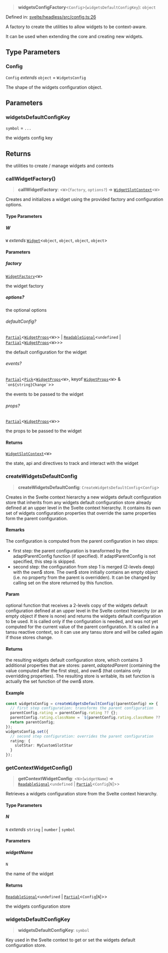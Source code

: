 > **widgetsConfigFactory**\<`Config`\>(`widgetsDefaultConfigKey`): `object`

Defined in: [svelte/headless/src/config.ts:26](https://github.com/AmadeusITGroup/AgnosUI/blob/cc106a60435f60bc80ff8e70ab2cbe3220d1407a/svelte/headless/src/config.ts#L26)

A factory to create the utilities to allow widgets to be context-aware.

It can be used when extending the core and creating new widgets.

## Type Parameters

### Config

`Config` *extends* `object` = `WidgetsConfig`

The shape of the widgets configuration object.

## Parameters

### widgetsDefaultConfigKey

`symbol` = `...`

the widgets config key

## Returns

the utilities to create / manage widgets and contexts

### callWidgetFactory()

> **callWidgetFactory**: \<`W`\>(`factory`, `options?`) => [`WidgetSlotContext`](../interfaces/WidgetSlotContext.md)\<`W`\>

Creates and initializes a widget using the provided factory and configuration options.

#### Type Parameters

##### W

`W` *extends* [`Widget`](../interfaces/Widget.md)\<`object`, `object`, `object`, `object`\>

#### Parameters

##### factory

[`WidgetFactory`](../type-aliases/WidgetFactory.md)\<`W`\>

the widget factory

##### options?

the optional options

###### defaultConfig?

[`Partial`](https://www.typescriptlang.org/docs/handbook/utility-types.html#partialtype)\<[`WidgetProps`](../type-aliases/WidgetProps.md)\<`W`\>\> \| [`ReadableSignal`](https://amadeusitgroup.github.io/tansu/interfaces/ReadableSignal.html)\<`undefined` \| [`Partial`](https://www.typescriptlang.org/docs/handbook/utility-types.html#partialtype)\<[`WidgetProps`](../type-aliases/WidgetProps.md)\<`W`\>\>\>

the default configuration for the widget

###### events?

[`Partial`](https://www.typescriptlang.org/docs/handbook/utility-types.html#partialtype)\<[`Pick`](https://www.typescriptlang.org/docs/handbook/utility-types.html#picktype-keys)\<[`WidgetProps`](../type-aliases/WidgetProps.md)\<`W`\>, keyof [`WidgetProps`](../type-aliases/WidgetProps.md)\<`W`\> & `` `on${string}Change` ``\>\>

the events to be passed to the widget

###### props?

[`Partial`](https://www.typescriptlang.org/docs/handbook/utility-types.html#partialtype)\<[`WidgetProps`](../type-aliases/WidgetProps.md)\<`W`\>\>

the props to be passed to the widget

#### Returns

[`WidgetSlotContext`](../interfaces/WidgetSlotContext.md)\<`W`\>

the state, api and directives to track and interact with the widget

### createWidgetsDefaultConfig

> **createWidgetsDefaultConfig**: `CreateWidgetsDefaultConfig`\<`Config`\>

Creates in the Svelte context hierarchy a new widgets default configuration store that inherits from any widgets default configuration
store already defined at an upper level in the Svelte context hierarchy.
It contains its own set of widgets configuration properties that override the same properties form the parent configuration.

#### Remarks

The configuration is computed from the parent configuration in two steps:
- first step: the parent configuration is transformed by the adaptParentConfig function (if specified).
If adaptParentConfig is not specified, this step is skipped.
- second step: the configuration from step 1 is merged (2-levels deep) with the own$ store. The own$ store initially contains
an empty object (i.e. no property from the parent is overridden). It can be changed by calling set on the store returned by this function.

#### Param

optional function that receives a 2-levels copy of the widgets default configuration
defined at an upper level in the Svelte context hierarchy (or an empty object if there is none) and returns the widgets
default configuration to be used.
It is called only if the configuration is needed, and was not yet computed for the current value of the parent configuration.
It is called in a tansu reactive context, so it can use any tansu store and will be called again if those stores change.

#### Returns

the resulting widgets default configuration store, which contains 3 additional properties that are stores:
parent$, adaptedParent$ (containing the value computed after the first step), and own$ (that contains only overridding properties).
The resulting store is writable, its set function is actually the set function of the own$ store.

#### Example

```ts
const widgetsConfig = createWidgetsDefaultConfig((parentConfig) => {
  // first step configuration: transforms the parent configuration
  parentConfig.rating = parentConfig.rating ?? {};
  parentConfig.rating.className = `${parentConfig.rating.className ?? ''} my-rating-extra-class`
  return parentConfig;
});
widgetsConfig.set({
  // second step configuration: overrides the parent configuration
  rating: {
    slotStar: MyCustomSlotStar
  }
});
```

### getContextWidgetConfig()

> **getContextWidgetConfig**: \<`N`\>(`widgetName`) => [`ReadableSignal`](https://amadeusitgroup.github.io/tansu/interfaces/ReadableSignal.html)\<`undefined` \| [`Partial`](https://www.typescriptlang.org/docs/handbook/utility-types.html#partialtype)\<`Config`\[`N`\]\>\>

Retrieves a widgets configuration store from the Svelte context hierarchy.

#### Type Parameters

##### N

`N` *extends* `string` \| `number` \| `symbol`

#### Parameters

##### widgetName

`N`

the name of the widget

#### Returns

[`ReadableSignal`](https://amadeusitgroup.github.io/tansu/interfaces/ReadableSignal.html)\<`undefined` \| [`Partial`](https://www.typescriptlang.org/docs/handbook/utility-types.html#partialtype)\<`Config`\[`N`\]\>\>

the widgets configuration store

### widgetsDefaultConfigKey

> **widgetsDefaultConfigKey**: `symbol`

Key used in the Svelte context to get or set the widgets default configuration store.
